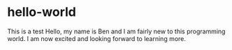 # hello-world
This is a test
Hello, my name is Ben and I am fairly new to this programming world. I am now excited and looking forward to learning more.

